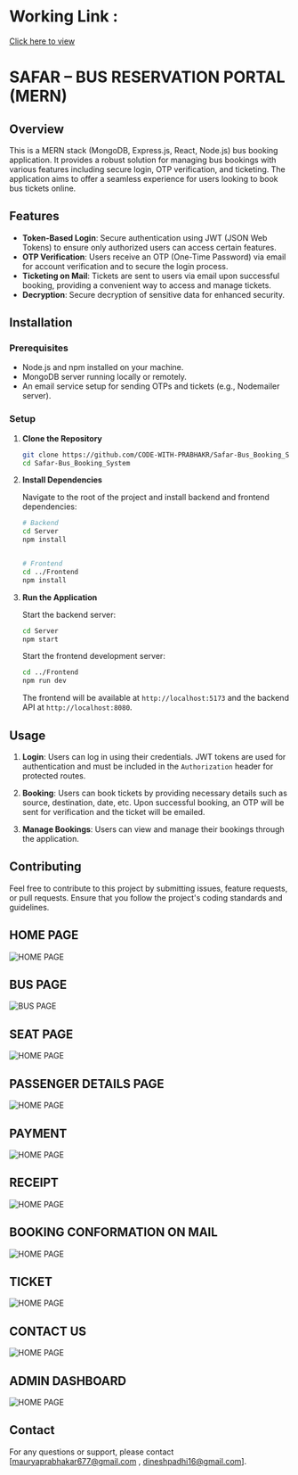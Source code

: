 # Working Link :
[Click here to view](https://youtu.be/4bJ27LP-5Zo?si=_8on_dngpIAN2IoJ)


# SAFAR – BUS RESERVATION PORTAL (MERN)

## Overview
This is a MERN stack (MongoDB, Express.js, React, Node.js) bus booking application. It provides a robust solution for managing bus bookings with various features including secure login, OTP verification, and ticketing. The application aims to offer a seamless experience for users looking to book bus tickets online.

## Features

- **Token-Based Login**: Secure authentication using JWT (JSON Web Tokens) to ensure only authorized users can access certain features.
- **OTP Verification**: Users receive an OTP (One-Time Password) via email for account verification and to secure the login process.
- **Ticketing on Mail**: Tickets are sent to users via email upon successful booking, providing a convenient way to access and manage tickets.
- **Decryption**: Secure decryption of sensitive data for enhanced security.

## Installation

### Prerequisites

- Node.js and npm installed on your machine.
- MongoDB server running locally or remotely.
- An email service setup for sending OTPs and tickets (e.g., Nodemailer server).

### Setup

1. **Clone the Repository**

   ```bash
   git clone https://github.com/CODE-WITH-PRABHAKR/Safar-Bus_Booking_System.git
   cd Safar-Bus_Booking_System
   ```

2. **Install Dependencies**

   Navigate to the root of the project and install backend and frontend dependencies:

   ```bash
   # Backend
   cd Server
   npm install


   # Frontend
   cd ../Frontend
   npm install
3. **Run the Application**

   Start the backend server:

   ```bash
   cd Server
   npm start
   ```

   Start the frontend development server:

   ```bash
   cd ../Frontend
   npm run dev
   ```

   The frontend will be available at `http://localhost:5173` and the backend API at `http://localhost:8080`.


## Usage

1. **Login**: Users can log in using their credentials. JWT tokens are used for authentication and must be included in the `Authorization` header for protected routes.

2. **Booking**: Users can book tickets by providing necessary details such as source, destination, date, etc. Upon successful booking, an OTP will be sent for verification and the ticket will be emailed.

3. **Manage Bookings**: Users can view and manage their bookings through the application.

## Contributing

Feel free to contribute to this project by submitting issues, feature requests, or pull requests. Ensure that you follow the project's coding standards and guidelines.



## HOME PAGE
![HOME PAGE ](./Frontend/PHOTOS/HOME.png)

## BUS PAGE
![BUS PAGE ](./Frontend/PHOTOS/BUS.png)

## SEAT PAGE

![HOME PAGE ](./Frontend/PHOTOS/SEAT.png)

## PASSENGER DETAILS PAGE

![HOME PAGE ](./Frontend/PHOTOS/PASSENGERDETAILS.png)

## PAYMENT

![HOME PAGE ](./Frontend/PHOTOS/PAYMENT.png)

## RECEIPT

![HOME PAGE ](./Frontend/PHOTOS/RECEIPT.png)

## BOOKING CONFORMATION ON MAIL

![HOME PAGE ](./Frontend/PHOTOS/BOOKINGCNF.png)

## TICKET

![HOME PAGE ](./Frontend/PHOTOS/TICKET.png)

## CONTACT US

![HOME PAGE ](./Frontend/PHOTOS/CONTACACTUS.png)

## ADMIN DASHBOARD
![HOME PAGE ](./Frontend/PHOTOS/ADMIN.png)





## Contact

For any questions or support, please contact [mauryaprabhakar677@gmail.com , dineshpadhi16@gmail.com].

